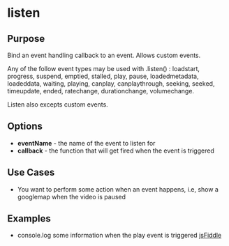 # listen #

## Purpose ##

Bind an event handling callback to an event. Allows custom events.

Any of the follow event types may be used with .listen() : loadstart, progress, suspend, emptied, stalled, play, pause, loadedmetadata, loadeddata, waiting, playing, canplay, canplaythrough, seeking, seeked, timeupdate, ended, ratechange, durationchange, volumechange.

Listen also excepts custom events.

## Options ##

* **eventName** - the name of the event to listen for
* **callback** - the function that will get fired when the event is triggered

## Use Cases ##

* You want to perform some action when an event happens, i.e, show a googlemap when the video is paused

## Examples ##

* console.log some information when the play event is triggered [jsFiddle](http://jsfiddle.net/popcornjs/UuLsj/)
